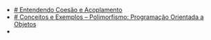 - [# Entendendo Coesão e Acoplamento](https://www.devmedia.com.br/entendendo-coesao-e-acoplamento/18538)
- [# Conceitos e Exemplos – Polimorfismo: Programação Orientada a Objetos](https://www.devmedia.com.br/conceitos-e-exemplos-polimorfismo-programacao-orientada-a-objetos/18701)
- 